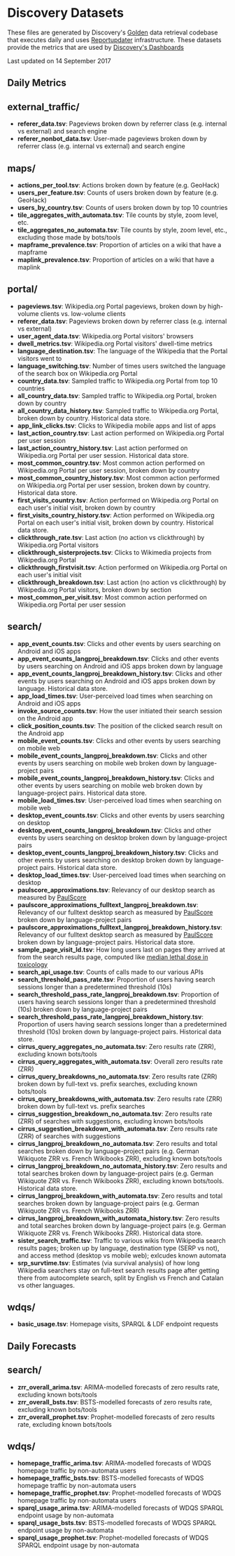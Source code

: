 Discovery Datasets
==================

These files are generated by Discovery's
[Golden](https://github.com/wikimedia/wikimedia-discovery-golden/) data
retrieval codebase that executes daily and uses
[Reportupdater](https://wikitech.wikimedia.org/wiki/Analytics/Systems/Reportupdater)
infrastructure. These datasets provide the metrics that are used by
[Discovery's Dashboards](https://discovery.wmflabs.org/)

Last updated on 14 September 2017

Daily Metrics
-------------

external\_traffic/
------------------

-   **referer\_data.tsv**: Pageviews broken down by referrer class (e.g.
    internal vs external) and search engine
-   **referer\_nonbot\_data.tsv**: User-made pageviews broken down by
    referrer class (e.g. internal vs external) and search engine

maps/
-----

-   **actions\_per\_tool.tsv**: Actions broken down by feature (e.g.
    GeoHack)
-   **users\_per\_feature.tsv**: Counts of users broken down by feature
    (e.g. GeoHack)
-   **users\_by\_country.tsv**: Counts of users broken down by top 10
    countries
-   **tile\_aggregates\_with\_automata.tsv**: Tile counts by style, zoom
    level, etc.
-   **tile\_aggregates\_no\_automata.tsv**: Tile counts by style, zoom
    level, etc., excluding those made by bots/tools
-   **mapframe\_prevalence.tsv**: Proportion of articles on a wiki that
    have a mapframe
-   **maplink\_prevalence.tsv**: Proportion of articles on a wiki that
    have a maplink

portal/
-------

-   **pageviews.tsv**: Wikipedia.org Portal pageviews, broken down by
    high-volume clients vs. low-volume clients
-   **referer\_data.tsv**: Pageviews broken down by referrer class (e.g.
    internal vs external)
-   **user\_agent\_data.tsv**: Wikipedia.org Portal visitors' browsers
-   **dwell\_metrics.tsv**: Wikipedia.org Portal visitors' dwell-time
    metrics
-   **language\_destination.tsv**: The language of the Wikipedia that
    the Portal visitors went to
-   **language\_switching.tsv**: Number of times users switched the
    language of the search box on Wikipedia.org Portal
-   **country\_data.tsv**: Sampled traffic to Wikipedia.org Portal from
    top 10 countries
-   **all\_country\_data.tsv**: Sampled traffic to Wikipedia.org Portal,
    broken down by country
-   **all\_country\_data\_history.tsv**: Sampled traffic to
    Wikipedia.org Portal, broken down by country. Historical data store.
-   **app\_link\_clicks.tsv**: Clicks to Wikipedia mobile apps and list
    of apps
-   **last\_action\_country.tsv**: Last action performed on
    Wikipedia.org Portal per user session
-   **last\_action\_country\_history.tsv**: Last action performed on
    Wikipedia.org Portal per user session. Historical data store.
-   **most\_common\_country.tsv**: Most common action performed on
    Wikipedia.org Portal per user session, broken down by country
-   **most\_common\_country\_history.tsv**: Most common action performed
    on Wikipedia.org Portal per user session, broken down by country.
    Historical data store.
-   **first\_visits\_country.tsv**: Action performed on Wikipedia.org
    Portal on each user's initial visit, broken down by country
-   **first\_visits\_country\_history.tsv**: Action performed on
    Wikipedia.org Portal on each user's initial visit, broken down by
    country. Historical data store.
-   **clickthrough\_rate.tsv**: Last action (no action vs clickthrough)
    by Wikipedia.org Portal visitors
-   **clickthrough\_sisterprojects.tsv**: Clicks to Wikimedia projects
    from Wikipedia.org Portal
-   **clickthrough\_firstvisit.tsv**: Action performed on Wikipedia.org
    Portal on each user's initial visit
-   **clickthrough\_breakdown.tsv**: Last action (no action vs
    clickthrough) by Wikipedia.org Portal visitors, broken down by
    section
-   **most\_common\_per\_visit.tsv**: Most common action performed on
    Wikipedia.org Portal per user session

search/
-------

-   **app\_event\_counts.tsv**: Clicks and other events by users
    searching on Android and iOS apps
-   **app\_event\_counts\_langproj\_breakdown.tsv**: Clicks and other
    events by users searching on Android and iOS apps broken down by
    language
-   **app\_event\_counts\_langproj\_breakdown\_history.tsv**: Clicks and
    other events by users searching on Android and iOS apps broken down
    by language. Historical data store.
-   **app\_load\_times.tsv**: User-perceived load times when searching
    on Android and iOS apps
-   **invoke\_source\_counts.tsv**: How the user initiated their search
    session on the Android app
-   **click\_position\_counts.tsv**: The position of the clicked search
    result on the Android app
-   **mobile\_event\_counts.tsv**: Clicks and other events by users
    searching on mobile web
-   **mobile\_event\_counts\_langproj\_breakdown.tsv**: Clicks and other
    events by users searching on mobile web broken down by
    language-project pairs
-   **mobile\_event\_counts\_langproj\_breakdown\_history.tsv**: Clicks
    and other events by users searching on mobile web broken down by
    language-project pairs. Historical data store.
-   **mobile\_load\_times.tsv**: User-perceived load times when
    searching on mobile web
-   **desktop\_event\_counts.tsv**: Clicks and other events by users
    searching on desktop
-   **desktop\_event\_counts\_langproj\_breakdown.tsv**: Clicks and
    other events by users searching on desktop broken down by
    language-project pairs
-   **desktop\_event\_counts\_langproj\_breakdown\_history.tsv**: Clicks
    and other events by users searching on desktop broken down by
    language-project pairs. Historical data store.
-   **desktop\_load\_times.tsv**: User-perceived load times when
    searching on desktop
-   **paulscore\_approximations.tsv**: Relevancy of our desktop search
    as measured by
    [PaulScore](https://www.mediawiki.org/wiki/Wikimedia_Discovery/Search/Glossary#PaulScore)
-   **paulscore\_approximations\_fulltext\_langproj\_breakdown.tsv**:
    Relevancy of our fulltext desktop search as measured by
    [PaulScore](https://www.mediawiki.org/wiki/Wikimedia_Discovery/Search/Glossary#PaulScore)
    broken down by language-project pairs
-   **paulscore\_approximations\_fulltext\_langproj\_breakdown\_history.tsv**:
    Relevancy of our fulltext desktop search as measured by
    [PaulScore](https://www.mediawiki.org/wiki/Wikimedia_Discovery/Search/Glossary#PaulScore)
    broken down by language-project pairs. Historical data store.
-   **sample\_page\_visit\_ld.tsv**: How long users last on pages they
    arrived at from the search results page, computed like [median
    lethal dose in
    toxicology](https://en.wikipedia.org/wiki/Median_lethal_dose)
-   **search\_api\_usage.tsv**: Counts of calls made to our various APIs
-   **search\_threshold\_pass\_rate.tsv**: Proportion of users having
    search sessions longer than a predetermined threshold (10s)
-   **search\_threshold\_pass\_rate\_langproj\_breakdown.tsv**:
    Proportion of users having search sessions longer than a
    predetermined threshold (10s) broken down by language-project pairs
-   **search\_threshold\_pass\_rate\_langproj\_breakdown\_history.tsv**:
    Proportion of users having search sessions longer than a
    predetermined threshold (10s) broken down by language-project pairs.
    Historical data store.
-   **cirrus\_query\_aggregates\_no\_automata.tsv**: Zero results rate
    (ZRR), excluding known bots/tools
-   **cirrus\_query\_aggregates\_with\_automata.tsv**: Overall zero
    results rate (ZRR)
-   **cirrus\_query\_breakdowns\_no\_automata.tsv**: Zero results rate
    (ZRR) broken down by full-text vs. prefix searches, excluding known
    bots/tools
-   **cirrus\_query\_breakdowns\_with\_automata.tsv**: Zero results rate
    (ZRR) broken down by full-text vs. prefix searches
-   **cirrus\_suggestion\_breakdown\_no\_automata.tsv**: Zero results
    rate (ZRR) of searches with suggestions, excluding known bots/tools
-   **cirrus\_suggestion\_breakdown\_with\_automata.tsv**: Zero results
    rate (ZRR) of searches with suggestions
-   **cirrus\_langproj\_breakdown\_no\_automata.tsv**: Zero results and
    total searches broken down by language-project pairs (e.g. German
    Wikiquote ZRR vs. French Wikibooks ZRR), excluding known bots/tools
-   **cirrus\_langproj\_breakdown\_no\_automata\_history.tsv**: Zero
    results and total searches broken down by language-project pairs
    (e.g. German Wikiquote ZRR vs. French Wikibooks ZRR), excluding
    known bots/tools. Historical data store.
-   **cirrus\_langproj\_breakdown\_with\_automata.tsv**: Zero results
    and total searches broken down by language-project pairs (e.g.
    German Wikiquote ZRR vs. French Wikibooks ZRR)
-   **cirrus\_langproj\_breakdown\_with\_automata\_history.tsv**: Zero
    results and total searches broken down by language-project pairs
    (e.g. German Wikiquote ZRR vs. French Wikibooks ZRR). Historical
    data store.
-   **sister\_search\_traffic.tsv**: Traffic to various wikis from
    Wikipedia search results pages; broken up by language, destination
    type (SERP vs not), and access method (desktop vs mobile web);
    exlcudes known automata
-   **srp\_survtime.tsv**: Estimates (via survival analysis) of how long
    Wikipedia searchers stay on full-text search results page after
    getting there from autocomplete search, split by English vs French
    and Catalan vs other languages.

wdqs/
-----

-   **basic\_usage.tsv**: Homepage visits, SPARQL & LDF endpoint
    requests

Daily Forecasts
---------------

search/
-------

-   **zrr\_overall\_arima.tsv**: ARIMA-modelled forecasts of zero
    results rate, excluding known bots/tools
-   **zrr\_overall\_bsts.tsv**: BSTS-modelled forecasts of zero results
    rate, excluding known bots/tools
-   **zrr\_overall\_prophet.tsv**: Prophet-modelled forecasts of zero
    results rate, excluding known bots/tools

wdqs/
-----

-   **homepage\_traffic\_arima.tsv**: ARIMA-modelled forecasts of WDQS
    homepage traffic by non-automata users
-   **homepage\_traffic\_bsts.tsv**: BSTS-modelled forecasts of WDQS
    homepage traffic by non-automata users
-   **homepage\_traffic\_prophet.tsv**: Prophet-modelled forecasts of
    WDQS homepage traffic by non-automata users
-   **sparql\_usage\_arima.tsv**: ARIMA-modelled forecasts of WDQS
    SPARQL endpoint usage by non-automata
-   **sparql\_usage\_bsts.tsv**: BSTS-modelled forecasts of WDQS SPARQL
    endpoint usage by non-automata
-   **sparql\_usage\_prophet.tsv**: Prophet-modelled forecasts of WDQS
    SPARQL endpoint usage by non-automata
